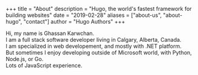 +++
title = "About"
description = "Hugo, the world's fastest framework for building websites"
date = "2019-02-28"
aliases = ["about-us", "about-hugo", "contact"]
author = "Hugo Authors"
+++


Hi, my name is Ghassan Karwchan.  
I am a full stack software developer living in Calgary, Alberta, Canada.  
I am specialized in web developement, and mostly with .NET platform.  
But sometimes I enjoy developing outside of Microsoft world, with Python, Node.js, or Go.  
Lots of JavaScript experience.  


<div data-iframe-width="150" data-iframe-height="270" data-share-badge-id="d348a91e-3e79-4377-9f1e-a436cccb92bf" data-share-badge-host="https://www.credly.com"></div><script type="text/javascript" async src="//cdn.credly.com/assets/utilities/embed.js"></script>